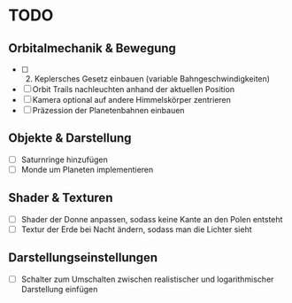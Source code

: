 # TODO

## Orbitalmechanik & Bewegung
- [ ] 2. Keplersches Gesetz einbauen (variable Bahngeschwindigkeiten)
- [ ] Orbit Trails nachleuchten anhand der aktuellen Position
- [ ] Kamera optional auf andere Himmelskörper zentrieren
- [ ] Präzession der Planetenbahnen einbauen

## Objekte & Darstellung
- [ ] Saturnringe hinzufügen
- [ ] Monde um Planeten implementieren

## Shader & Texturen
- [ ] Shader der Donne anpassen, sodass keine Kante an den Polen entsteht
- [ ] Textur der Erde bei Nacht ändern, sodass man die Lichter sieht

## Darstellungseinstellungen
- [ ] Schalter zum Umschalten zwischen realistischer und logarithmischer Darstellung einfügen
